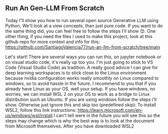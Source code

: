 ## Run An Gen-LLM From Scratch
Today I'll show you how to run several open source Generative LLM using Python, We'll look at a view concepts, than just pure code. If you want to do the same thing did, you can feel free to follow the steps I'll show 😊.
One other thing, if you need the files I used to make this project, look at this github repo for more context and info for this: https://github.com/SantiagoValencia77/run-an-llm-from-scratch/tree/main

Let's start!
There are several ways you can run this, on jupyter notebook or on visual studio code, it's really up too you. I'm just going to stick to VS Code (Visual Studio Code) as tradition. A really good advice I can give for deep learning workspaces is to stick close to the Linux environment because nvidia configuration works really smoothly on Linux compared to windows, so to avoid hassle in the future, I recommend to you that if you already have Linux as your OS, well your setup. If you have windows, no worries, we can install WSL 2 on your OS to work as a bridge to Linux distribution such as Ubuntu.
If you are using windows follow the steps i'll show. Otherwise just ignore this and skip too (predefined skip):
To install WSL2, follow this link instructions: https://learn.microsoft.com/en-us/windows/wsl/install
I can't tell were in the future you will see this so the steps may change which is why the best way is to look at the document from Microsoft themselves.
After you have downloaded WSL2
